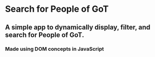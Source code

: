 # Search for People of GoT 
## A simple app to dynamically display, filter, and search for People of GoT.
### Made using DOM concepts in JavaScript
